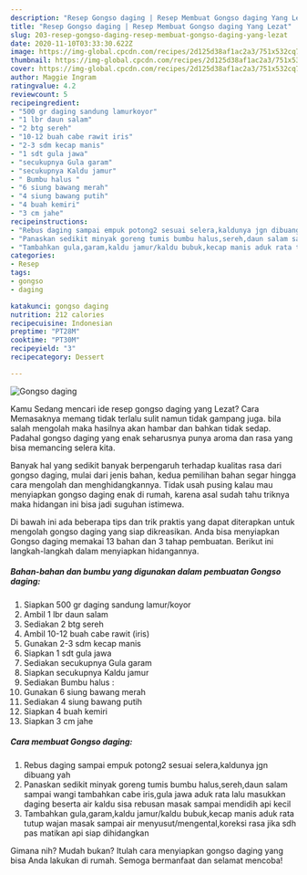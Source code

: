 ```yaml
---
description: "Resep Gongso daging | Resep Membuat Gongso daging Yang Lezat"
title: "Resep Gongso daging | Resep Membuat Gongso daging Yang Lezat"
slug: 203-resep-gongso-daging-resep-membuat-gongso-daging-yang-lezat
date: 2020-11-10T03:33:30.622Z
image: https://img-global.cpcdn.com/recipes/2d125d38af1ac2a3/751x532cq70/gongso-daging-foto-resep-utama.jpg
thumbnail: https://img-global.cpcdn.com/recipes/2d125d38af1ac2a3/751x532cq70/gongso-daging-foto-resep-utama.jpg
cover: https://img-global.cpcdn.com/recipes/2d125d38af1ac2a3/751x532cq70/gongso-daging-foto-resep-utama.jpg
author: Maggie Ingram
ratingvalue: 4.2
reviewcount: 5
recipeingredient:
- "500 gr daging sandung lamurkoyor"
- "1 lbr daun salam"
- "2 btg sereh"
- "10-12 buah cabe rawit iris"
- "2-3 sdm kecap manis"
- "1 sdt gula jawa"
- "secukupnya Gula garam"
- "secukupnya Kaldu jamur"
- " Bumbu halus "
- "6 siung bawang merah"
- "4 siung bawang putih"
- "4 buah kemiri"
- "3 cm jahe"
recipeinstructions:
- "Rebus daging sampai empuk potong2 sesuai selera,kaldunya jgn dibuang yah"
- "Panaskan sedikit minyak goreng tumis bumbu halus,sereh,daun salam sampai wangi tambahkan cabe iris,gula jawa aduk rata lalu masukkan daging beserta air kaldu sisa rebusan masak sampai mendidih api kecil"
- "Tambahkan gula,garam,kaldu jamur/kaldu bubuk,kecap manis aduk rata tutup wajan masak sampai air menyusut/mengental,koreksi rasa jika sdh pas matikan api siap dihidangkan"
categories:
- Resep
tags:
- gongso
- daging

katakunci: gongso daging 
nutrition: 212 calories
recipecuisine: Indonesian
preptime: "PT28M"
cooktime: "PT30M"
recipeyield: "3"
recipecategory: Dessert

---
```



![Gongso daging](https://img-global.cpcdn.com/recipes/2d125d38af1ac2a3/751x532cq70/gongso-daging-foto-resep-utama.jpg)

Kamu Sedang mencari ide resep gongso daging yang Lezat? Cara Memasaknya memang tidak terlalu sulit namun tidak gampang juga. bila salah mengolah maka hasilnya akan hambar dan bahkan tidak sedap. Padahal gongso daging yang enak seharusnya punya aroma dan rasa yang bisa memancing selera kita.



Banyak hal yang sedikit banyak berpengaruh terhadap kualitas rasa dari gongso daging, mulai dari jenis bahan, kedua pemilihan bahan segar hingga cara mengolah dan menghidangkannya. Tidak usah pusing kalau mau menyiapkan gongso daging enak di rumah, karena asal sudah tahu triknya maka hidangan ini bisa jadi suguhan istimewa.


Di bawah ini ada beberapa tips dan trik praktis yang dapat diterapkan untuk mengolah gongso daging yang siap dikreasikan. Anda bisa menyiapkan Gongso daging memakai 13 bahan dan 3 tahap pembuatan. Berikut ini langkah-langkah dalam menyiapkan hidangannya.

<!--inarticleads1-->

##### Bahan-bahan dan bumbu yang digunakan dalam pembuatan Gongso daging:

1. Siapkan 500 gr daging sandung lamur/koyor
1. Ambil 1 lbr daun salam
1. Sediakan 2 btg sereh
1. Ambil 10-12 buah cabe rawit (iris)
1. Gunakan 2-3 sdm kecap manis
1. Siapkan 1 sdt gula jawa
1. Sediakan secukupnya Gula garam
1. Siapkan secukupnya Kaldu jamur
1. Sediakan  Bumbu halus :
1. Gunakan 6 siung bawang merah
1. Sediakan 4 siung bawang putih
1. Siapkan 4 buah kemiri
1. Siapkan 3 cm jahe




<!--inarticleads2-->

##### Cara membuat Gongso daging:

1. Rebus daging sampai empuk potong2 sesuai selera,kaldunya jgn dibuang yah
1. Panaskan sedikit minyak goreng tumis bumbu halus,sereh,daun salam sampai wangi tambahkan cabe iris,gula jawa aduk rata lalu masukkan daging beserta air kaldu sisa rebusan masak sampai mendidih api kecil
1. Tambahkan gula,garam,kaldu jamur/kaldu bubuk,kecap manis aduk rata tutup wajan masak sampai air menyusut/mengental,koreksi rasa jika sdh pas matikan api siap dihidangkan




Gimana nih? Mudah bukan? Itulah cara menyiapkan gongso daging yang bisa Anda lakukan di rumah. Semoga bermanfaat dan selamat mencoba!
